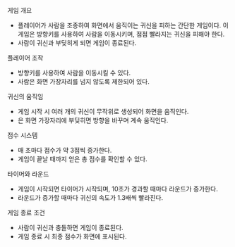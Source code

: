 게임 개요
- 플레이어가 사람을 조종하여 화면에서 움직이는 귀신을 피하는 간단한 게임이다. 이 게임은 방향키를 사용하여 사람을 이동시키며, 점점 빨라지는 귀신을 피해야 한다.
- 사람이 귀신과 부딪히게 되면 게임이 종료된다.

플레이어 조작
- 방향키를 사용하여 사람을 이동시킬 수 있다.
- 사람은 화면 가장자리를 넘지 않도록 제한되어 있다.

귀신의 움직임
- 게임 시작 시 여러 개의 귀신이 무작위로 생성되어 화면을 움직인다.
- 은 화면 가장자리에 부딪히면 방향을 바꾸며 계속 움직인다.

점수 시스템
- 매 초마다 점수가 약 3점씩 증가한다.
- 게임이 끝날 때까지 얻은 총 점수를 확인할 수 있다.

타이머와 라운드
- 게임이 시작되면 타이머가 시작되며, 10초가 경과할 때마다 라운드가 증가한다.
- 라운드가 증가할 때마다 귀신의 속도가 1.3배씩 빨라진다.

게임 종료 조건
- 사람이 귀신과 충돌하면 게임이 종료된다.
- 게임 종료 시 최종 점수가 화면에 표시된다.
